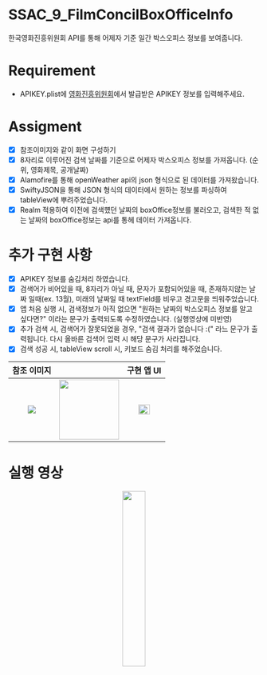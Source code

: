 # SSAC_9_FilmConcilBoxOfficeInfo
한국영화진흥위원회 API를 통해 어제자 기준 일간  박스오피스 정보를 보여줍니다.

# Requirement
- APIKEY.plist에 [영화진흥위원회](https://www.kobis.or.kr/kobisopenapi/homepg/main/main.do)에서 발급받은 APIKEY 정보를 입력해주세요.

# Assigment
- [x] 참조이미지와 같이 화면 구성하기
- [x] 8자리로 이루어진 검색 날짜를 기준으로 어제자 박스오피스 정보를 가져옵니다. (순위, 영화제목, 공개날짜)
- [x] Alamofire를 통해 openWeather api의 json 형식으로 된 데이터를 가져왔습니다.
- [x] SwiftyJSON을 통해 JSON 형식의 데이터에서 원하는 정보를 파싱하여 tableView에 뿌려주었습니다.
- [x] Realm 적용하여 이전에 검색헀던 날짜의 boxOffice정보를 불러오고, 검색한 적 없는 날짜의 boxOffice정보는 api를 통헤 데이터 가져옵니다.

# 추가 구현 사항 
- [x] APIKEY 정보를 숨김처리 하였습니다.
- [x] 검색어가 비어있을 때, 8자리가 아닐 때, 문자가 포함되어있을 때, 존재하지않는 날짜 일때(ex. 13월), 미래의 날짜일 때 textField를 비우고 경고문을 띄워주었습니다.
- [x] 앱 처음 실행 시, 검색정보가 아직 없으면 "원하는 날짜의 박스오피스 정보를 알고 싶다면?" 이라는 문구가 출력되도록 수정하였습니다. (실행영상에 미반영)
- [x] 추가 검색 시, 검색어가 잘못되었을 경우, "검색 결과가 없습니다 :(" 라느 문구가 출력됩니다. 다시 올바른 검색어 입력 시 해당 문구가 사라집니다.
- [x] 검색 성공 시, tableView scroll 시, 키보드 숨김 처리를 해주었습니다.

|참조 이미지||구현 앱 UI|
|:---:|:---:|:--:|
|<img src="https://user-images.githubusercontent.com/59866819/139573324-54873733-14d5-4592-bcde-d8364ef706b8.png" />|<img width="120" src="https://user-images.githubusercontent.com/59866819/135194858-4405d3a0-0de3-4ca6-a594-3b08e0ae951b.png" />|<img width="58%" src="https://user-images.githubusercontent.com/59866819/139573286-d86f4547-b2c4-45df-9b25-dd1eda5d7d63.png" />|

# 실행 영상
<p align="center"><img width="30%" src="https://user-images.githubusercontent.com/59866819/139574173-cc1f6381-ca27-4a47-a5f9-f867250a826b.mp4" /></p>
